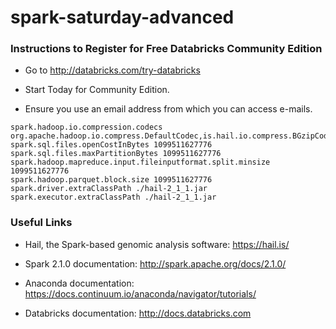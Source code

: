# spark-saturday-advanced


### Instructions to Register for Free Databricks Community Edition

* Go to http://databricks.com/try-databricks

* Start Today for Community Edition.

* Ensure you use an email address from which you can access e-mails.

```
spark.hadoop.io.compression.codecs org.apache.hadoop.io.compress.DefaultCodec,is.hail.io.compress.BGzipCodec,org.apache.hadoop.io.compress.GzipCodec
spark.sql.files.openCostInBytes 1099511627776
spark.sql.files.maxPartitionBytes 1099511627776
spark.hadoop.mapreduce.input.fileinputformat.split.minsize 1099511627776
spark.hadoop.parquet.block.size 1099511627776
spark.driver.extraClassPath ./hail-2_1_1.jar
spark.executor.extraClassPath ./hail-2_1_1.jar
```


### Useful Links

* Hail, the Spark-based genomic analysis software: https://hail.is/

* Spark 2.1.0 documentation: http://spark.apache.org/docs/2.1.0/

* Anaconda documentation: https://docs.continuum.io/anaconda/navigator/tutorials/

* Databricks documentation: http://docs.databricks.com
